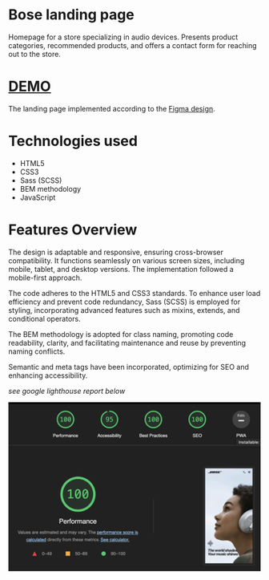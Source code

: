 # Bose landing page

Homepage for a store specializing in audio devices. Presents product categories, recommended products, and offers a contact form for reaching out to the store.

# [DEMO](https://oksana-vas.github.io/bose-landing/)

The landing page implemented according to the [Figma design](https://www.figma.com/file/OMjQNb3hg1LKMV4OwyQ3Ao/BOSE?node-id=0%3A1).

# Technologies used

- HTML5
- CSS3
- Sass (SCSS)
- BEM methodology
- JavaScript

# Features Overview

The design is adaptable and responsive, ensuring cross-browser compatibility. It functions seamlessly on various screen sizes, including mobile, tablet, and desktop versions. The implementation followed a mobile-first approach.

The code adheres to the HTML5 and CSS3 standards. To enhance user load efficiency and prevent code redundancy, Sass (SCSS) is employed for styling, incorporating advanced features such as mixins, extends, and conditional operators.

The BEM methodology is adopted for class naming, promoting code readability, clarity, and facilitating maintenance and reuse by preventing naming conflicts.

Semantic and meta tags have been incorporated, optimizing for SEO and enhancing accessibility.

*see google lighthouse report below*

![REPORT](./src/images/google-lighthouse-report.png)

